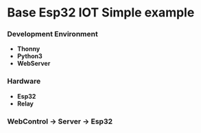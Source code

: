 # Base Esp32 IOT Simple example

### Development Environment
- **Thonny** 
- **Python3** 
- **WebServer**

### Hardware
- **Esp32**
- **Relay**

### WebControl -> Server -> Esp32

